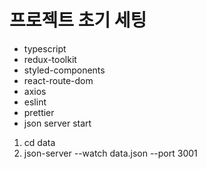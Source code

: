 # 프로젝트 초기 세팅

- typescript
- redux-toolkit
- styled-components
- react-route-dom
- axios
- eslint
- prettier
- json server start
1. cd data
2. json-server --watch data.json --port 3001

